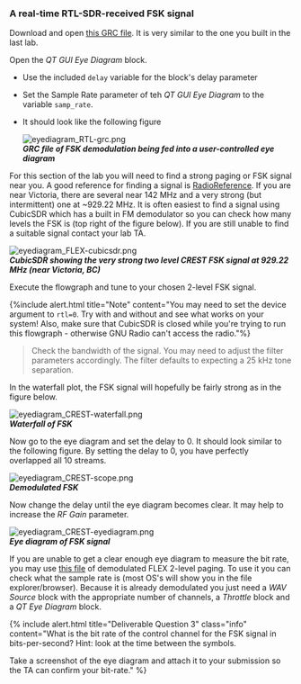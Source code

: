
### A real-time RTL-SDR-received FSK signal

Download and open [this GRC file]({{site.baseurl}}/_ece350/lab4/data/Incomplete-FSK-receiver-RTL-SDR.grc). It is very similar to the one you built in the last lab.

Open the *QT GUI Eye Diagram* block.

- Use the included `delay` variable for the block's delay parameter
- Set the Sample Rate parameter of teh *QT GUI Eye Diagram* to the variable `samp_rate`.
- It should look like the following figure

  ![eyediagram_RTL-grc.png]({{site.baseurl}}/_ece350/lab4/figures/eyediagram_RTL-grc.png)<br>
  __*GRC file of FSK demodulation being fed into a user-controlled eye diagram*__

For this section of the lab you will need to find a strong paging or FSK signal near you. A good reference for finding a signal is [RadioReference](https://www.radioreference.com/). If you are near Victoria, there are several near 142 MHz and a very strong (but intermittent) one at ~929.22 MHz. It is often easiest to find a signal using CubicSDR which has a built in FM demodulator so you can check how many levels the FSK is (top right of the figure below). If you are still unable to find a suitable signal contact your lab TA.

  ![eyediagram_FLEX-cubicsdr.png]({{site.baseurl}}/_ece350/lab4/figures/eyediagram_FLEX-cubicsdr.png)<br>
  __*CubicSDR showing the very strong two level CREST FSK signal at 929.22 MHz (near Victoria, BC)*__

Execute the flowgraph and tune to your chosen 2-level FSK signal.

{%include alert.html title="Note" content="You may need to set the device argument to `rtl=0`. Try with and without and see what works on your system! Also, make sure that CubicSDR is closed while you're trying to run this flowgraph - otherwise GNU Radio can't access the radio."%}

> Check the bandwidth of the signal. You may need to adjust the filter parameters accordingly. The filter defaults to expecting a 25 kHz tone separation.

In the waterfall plot, the FSK signal will hopefully be fairly strong as in the figure below.

  ![eyediagram_CREST-waterfall.png]({{site.baseurl}}/_ece350/lab4/figures/eyediagram_CREST-waterfall.png)<br>
  __*Waterfall of FSK*__

Now go to the eye diagram and set the delay to 0. It should look similar to the following figure. By setting the delay to 0, you have perfectly overlapped all 10 streams.

  ![eyediagram_CREST-scope.png]({{site.baseurl}}/_ece350/lab4/figures/eyediagram_CREST-scope.png)<br>
  __*Demodulated FSK*__

Now change the delay until the eye diagram becomes clear. It may help to increase the *RF Gain* parameter.

  ![eyediagram_CREST-eyediagram.png]({{site.baseurl}}/_ece350/lab4/figures/eyediagram_CREST-eyediagram.png)<br>
  __*Eye diagram of FSK signal*__

If you are unable to get a clear enough eye diagram to measure the bit rate, you may use [this file]({{site.baseurl}}/_ece350/lab4/data/FLEX_bits.wav) of demodulated FLEX 2-level paging. To use it you can check what the sample rate is (most OS's will show you in the file explorer/browser). Because it is already demodulated you just need a *WAV Source* block with the appropriate number of channels, a *Throttle* block and a *QT Eye Diagram* block.

{% include alert.html title="Deliverable Question 3" class="info" content="What is the bit rate of the control channel for the FSK signal in bits-per-second? Hint: look at the time between the symbols.

Take a screenshot of the eye diagram and attach it to your submission so the TA can confirm your bit-rate." %}
